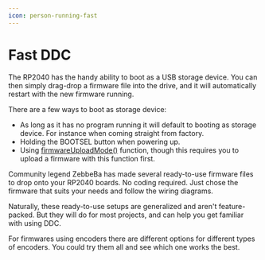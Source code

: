 ```yaml
---
icon: person-running-fast
---
```


# Fast DDC

The RP2040 has the handy ability to boot as a USB storage device. You can then simply drag-drop a firmware file into the drive, and it will automatically restart with the new firmware running.&#x20;

There are a few ways to boot as storage device:

* As long as it has no program running it will default to booting as storage device. For instance when coming straight from factory.
* Holding the BOOTSEL button when powering up.&#x20;
* Using [firmwareUploadMode()](../switch-library/utility.md#firmwareuploadmode) function, though this requires you to upload a firmware with this function first.&#x20;

Community legend ZebbeBa has made several ready-to-use firmware files to drop onto your RP2040 boards. No coding required. Just chose the firmware that suits your needs and follow the wiring diagrams.

Naturally, these ready-to-use setups are generalized and aren't feature-packed. But they will do for most projects, and can help you get familiar with using DDC.  &#x20;

For firmwares using encoders there are different options for different types of encoders. You could try them all and see which one works the best.&#x20;
